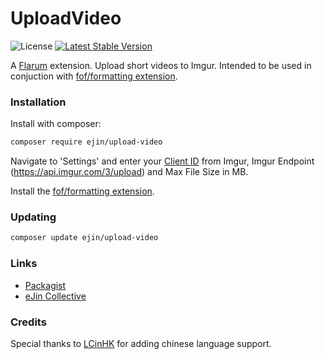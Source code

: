 # UploadVideo

![License](https://img.shields.io/badge/license-MIT-blue.svg) [![Latest Stable Version](https://img.shields.io/packagist/v/ejin/upload-video.svg)](https://packagist.org/packages/ejin/upload-video)

A [Flarum](http://flarum.org) extension. Upload short videos to Imgur. Intended to be used in conjuction with [fof/formatting extension](https://github.com/FriendsOfFlarum/formatting).

### Installation

Install with composer:

```sh
composer require ejin/upload-video
```

Navigate to 'Settings' and enter your [Client ID](https://api.imgur.com/oauth2/addclient) from Imgur, Imgur Endpoint (https://api.imgur.com/3/upload) and Max File Size in MB.

Install the [fof/formatting extension](https://github.com/FriendsOfFlarum/formatting).

### Updating

```sh
composer update ejin/upload-video
```

### Links

- [Packagist](https://packagist.org/packages/ejin/upload-video)
- [eJin Collective](https://ejincollective.com/)

### Credits

Special thanks to [LCinHK](https://github.com/LCinHK) for adding chinese language support.
